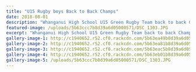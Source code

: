 ```yaml
---
title: "U15 Rugby boys Back to Back Champs"
date: 2018-08-01
description: "Whanganui High School U15 Green Rugby Team back to back Champs..."
featured-image: /uploads/5b63ccc7b8d39a6d05000571/DSC_1303.JPG
excerpt: "Whanganui High School U15 Green Rugby Team back to back Champs."
gallery-image-1: http://c1940652.r52.cf0.rackcdn.com/5b63ea49b8d39a6d05000594/DSC_0021.jpg
gallery-image-2: http://c1940652.r52.cf0.rackcdn.com/5b63ea81b8d39a6d05000597/DSC_0038.jpg
gallery-image-3: http://c1940652.r52.cf0.rackcdn.com/5b63eac5b8d39a6d0500059a/DSC_0072.jpg
gallery-image-4: http://c1940652.r52.cf0.rackcdn.com/5b63eb01b8d39a6d0500059c/DSC_0206.jpg
gallery-image-5: /uploads/5b63ccc7b8d39a6d05000571/DSC_1303.JPG
---
```

